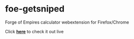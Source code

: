 # foe-getsniped
Forge of Empires calculator webextension for Firefox/Chrome

Click <a href="https://veljkoj.github.io/foe-getsniped/getsniped.html" target="_blank"><b>here</b></a> to check it out live

